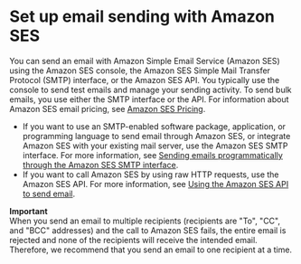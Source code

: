 # Set up email sending with Amazon SES<a name="send-email"></a>

You can send an email with Amazon Simple Email Service \(Amazon SES\) using the Amazon SES console, the Amazon SES Simple Mail Transfer Protocol \(SMTP\) interface, or the Amazon SES API\. You typically use the console to send test emails and manage your sending activity\. To send bulk emails, you use either the SMTP interface or the API\. For information about Amazon SES email pricing, see [Amazon SES Pricing](https://aws.amazon.com/ses/pricing)\.
+ If you want to use an SMTP\-enabled software package, application, or programming language to send email through Amazon SES, or integrate Amazon SES with your existing mail server, use the Amazon SES SMTP interface\. For more information, see [Sending emails programmatically through the Amazon SES SMTP interface](send-using-smtp-programmatically.md)\.
+ If you want to call Amazon SES by using raw HTTP requests, use the Amazon SES API\. For more information, see [Using the Amazon SES API to send email](send-email-api.md)\.

**Important**  
When you send an email to multiple recipients \(recipients are "To", "CC", and "BCC" addresses\) and the call to Amazon SES fails, the entire email is rejected and none of the recipients will receive the intended email\. Therefore, we recommend that you send an email to one recipient at a time\.